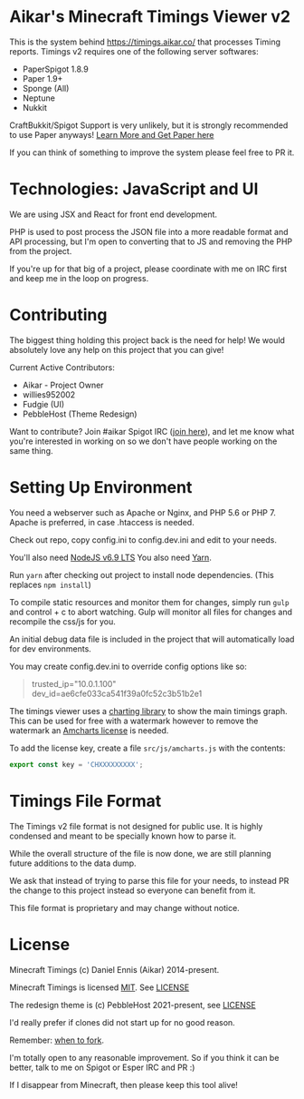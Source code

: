 Aikar's Minecraft Timings Viewer v2
=======

This is the system behind <https://timings.aikar.co/> that processes Timing reports.
Timings v2 requires one of the following server softwares:
  - PaperSpigot 1.8.9
  - Paper 1.9+
  - Sponge (All)
  - Neptune
  - Nukkit
 
CraftBukkit/Spigot Support is very unlikely, but it is strongly recommended to use Paper anyways! [Learn More and Get Paper here](https://paper.emc.gs)

If you can think of something to improve the system please feel free to PR it.

Technologies: JavaScript and UI
======
We are using JSX and React for front end development.

PHP is used to post process the JSON file into a more readable format and API processing, 
but I'm open to converting that to JS and removing the PHP from the project.

If you're up for that big of a project, please coordinate with me on IRC first and keep me in the loop on progress.

Contributing
======
The biggest thing holding this project back is the need for help! 
We would absolutely love any help on this project that you can give!

Current Active Contributors:
  - Aikar - Project Owner
  - willies952002
  - Fudgie (UI)
  - PebbleHost (Theme Redesign)

Want to contribute? Join #aikar Spigot IRC ([join here](https://irc.spi.gt/iris/?channels=#aikar)), 
and let me know what you're interested in working on so we don't have people working on the same thing.


Setting Up Environment
=====
You need a webserver such as Apache or Nginx, and PHP 5.6 or PHP 7.
Apache is preferred, in case .htaccess is needed.

Check out repo, copy config.ini to config.dev.ini and edit to your needs.

You'll also need [NodeJS v6.9 LTS](https://nodejs.org/en/download/)
You also need [Yarn](https://yarnpkg.com/en/docs/install).

Run `yarn` after checking out project to install node dependencies. (This replaces `npm install`)

To compile static resources and monitor them for changes, simply run `gulp` and control + c to abort watching.
Gulp will monitor all files for changes and recompile the css/js for you.

An initial debug data file is included in the project that will automatically load for dev environments.

You may create config.dev.ini to override config options like so:

>trusted_ip="10.0.1.100"    
>dev_id=ae6cfe033ca541f39a0fc52c3b51b2e1

The timings viewer uses a [charting library](https://amcharts.com) to show the main timings graph. This can be used for free with
a watermark however to remove the watermark an [Amcharts license](https://www.amcharts.com/online-store/) is needed.

To add the license key, create a file `src/js/amcharts.js` with the contents:

```js
export const key = 'CHXXXXXXXXX';
```

Timings File Format
======
The Timings v2 file format is not designed for public use. It is highly condensed and meant to be specially known how to parse it.

While the overall structure of the file is now done, we are still planning future additions to the data dump.

We ask that instead of trying to parse this file for your needs, to instead PR the change to this project instead so
everyone can benefit from it.

This file format is proprietary and may change without notice. 

License
======
Minecraft Timings (c) Daniel Ennis (Aikar) 2014-present.

Minecraft Timings is licensed [MIT](https://tldrlegal.com/license/mit-license). See [LICENSE](LICENSE)

The redesign theme is (c) PebbleHost 2021-present, see [LICENSE](src/css/themes/LICENSE)

I'd really prefer if clones did not start up for no good reason.

Remember: [when to fork](http://jamesdixon.wordpress.com/forking-protocol-why-when-and-how-to-fork-an-open-source-project/).

I'm totally open to any reasonable improvement. So if you think it can be better, talk to me on Spigot or Esper IRC and PR :)

If I disappear from Minecraft, then please keep this tool alive!
